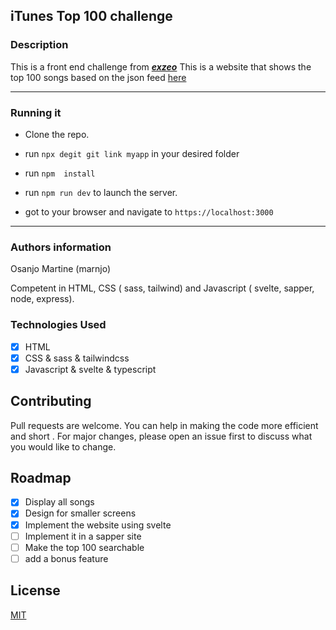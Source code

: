 ## iTunes Top 100 challenge

### Description

This is a front end challenge from ***[exzeo](https://github.com/exzeo/FrontEndChallenge)***
This is a website that shows the top 100 songs based on the json feed [here](https://itunes.apple.com/us/rss/topalbums/limit=100/json)

--- 

### Running it
- Clone the repo.

- run `npx degit git link myapp` in your desired folder

- run  `npm  install`

- run `npm run dev` to launch the server.

- got to your browser and navigate to `https://localhost:3000`


---
### Authors information

 Osanjo Martine (marnjo)

 Competent in HTML, CSS ( sass, tailwind) and Javascript ( svelte, sapper, node, express).


### Technologies Used
- [x] HTML
- [x] CSS & sass & tailwindcss
- [x] Javascript & svelte & typescript

## Contributing
Pull requests are welcome. You can help in making the code more efficient and short . For major changes, please open an issue first to discuss what you would like to change.

## Roadmap
- [x] Display all songs
- [x] Design for smaller screens
- [x] Implement the website using svelte
- [ ] Implement it in a sapper site
- [ ] Make the top 100 searchable
- [ ] add a bonus feature

## License
[MIT](https://choosealicense.com/licenses/mit/)
